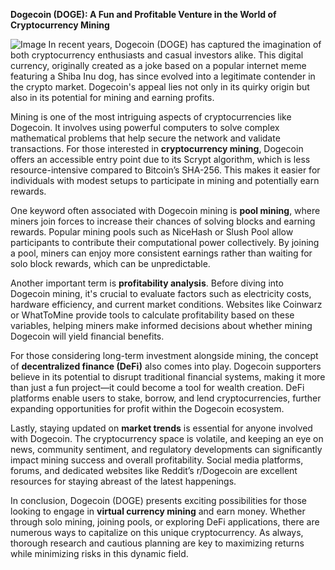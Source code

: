 **Dogecoin (DOGE): A Fun and Profitable Venture in the World of Cryptocurrency Mining**


![Image](https://github.com/user-attachments/assets/31692037-0104-4703-abd1-696b6a7dd41b)
In recent years, Dogecoin (DOGE) has captured the imagination of both cryptocurrency enthusiasts and casual investors alike. This digital currency, originally created as a joke based on a popular internet meme featuring a Shiba Inu dog, has since evolved into a legitimate contender in the crypto market. Dogecoin's appeal lies not only in its quirky origin but also in its potential for mining and earning profits.

Mining is one of the most intriguing aspects of cryptocurrencies like Dogecoin. It involves using powerful computers to solve complex mathematical problems that help secure the network and validate transactions. For those interested in **cryptocurrency mining**, Dogecoin offers an accessible entry point due to its Scrypt algorithm, which is less resource-intensive compared to Bitcoin’s SHA-256. This makes it easier for individuals with modest setups to participate in mining and potentially earn rewards.

One keyword often associated with Dogecoin mining is **pool mining**, where miners join forces to increase their chances of solving blocks and earning rewards. Popular mining pools such as NiceHash or Slush Pool allow participants to contribute their computational power collectively. By joining a pool, miners can enjoy more consistent earnings rather than waiting for solo block rewards, which can be unpredictable.

Another important term is **profitability analysis**. Before diving into Dogecoin mining, it's crucial to evaluate factors such as electricity costs, hardware efficiency, and current market conditions. Websites like Coinwarz or WhatToMine provide tools to calculate profitability based on these variables, helping miners make informed decisions about whether mining Dogecoin will yield financial benefits.

For those considering long-term investment alongside mining, the concept of **decentralized finance (DeFi)** also comes into play. Dogecoin supporters believe in its potential to disrupt traditional financial systems, making it more than just a fun project—it could become a tool for wealth creation. DeFi platforms enable users to stake, borrow, and lend cryptocurrencies, further expanding opportunities for profit within the Dogecoin ecosystem.

Lastly, staying updated on **market trends** is essential for anyone involved with Dogecoin. The cryptocurrency space is volatile, and keeping an eye on news, community sentiment, and regulatory developments can significantly impact mining success and overall profitability. Social media platforms, forums, and dedicated websites like Reddit’s r/Dogecoin are excellent resources for staying abreast of the latest happenings.

In conclusion, Dogecoin (DOGE) presents exciting possibilities for those looking to engage in **virtual currency mining** and earn money. Whether through solo mining, joining pools, or exploring DeFi applications, there are numerous ways to capitalize on this unique cryptocurrency. As always, thorough research and cautious planning are key to maximizing returns while minimizing risks in this dynamic field.